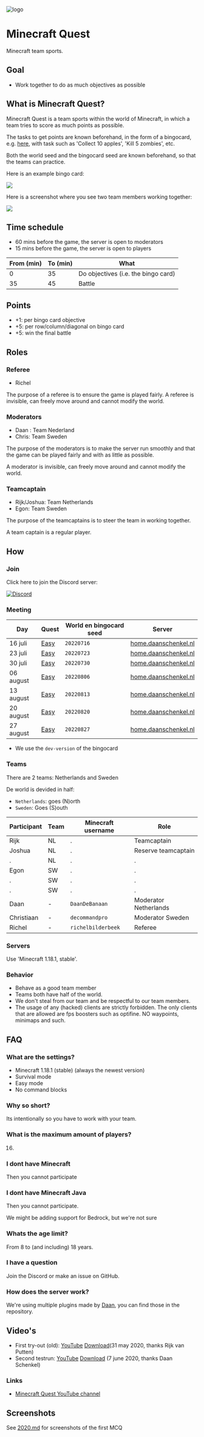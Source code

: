 ![logo](pics/logo-new-small.png)

# Minecraft Quest

Minecraft team sports.

## Goal

 * Work together to do as much objectives as possible

## What is Minecraft Quest?

Minecraft Quest is a team sports within the world of Minecraft,
in which a team tries to score as much points as possible.

The tasks to get points are known beforehand,
in the form of a bingocard, e.g. [here](https://mcquest.daanschenkel.nl/bingokaart.html),
with task such as 'Collect 10 apples', 'Kill
5 zombies', etc.

Both the world seed and the bingocard seed are known beforehand, so that the
teams can practice.

Here is an example bingo card:

![](pics/20200614/bingo_team_rood.png)

Here is a screenshot where you see two team members working together:

![](pics/20200621/6.png)

## Time schedule

 * 60 mins before the game, the server is open to moderators
 * 15 mins before the game, the server is open to players

From (min)|To (min)|What
----------|--------|------------------------
0         |35      |Do objectives (i.e. the bingo card)
35        |45      |Battle

## Points

 * +1: per bingo card objective
 * +5: per row/column/diagonal on bingo card 
 * +5: win the final battle

## Roles

### Referee

 * Richel

The purpose of a referee is to ensure the game is played fairly.
A referee is invisible, can freely move around and cannot modify the world.

### Moderators

 * Daan : Team Nederland
 * Chris: Team Sweden

The purpose of the moderators is to make the server run smoothly
and that the game can be played fairly and with as little as possible.

A moderator is invisible, can freely move around and cannot modify the world.

### Teamcaptain

 * Rijk/Joshua: Team Netherlands
 * Egon: Team Sweden

The purpose of the teamcaptains is to steer the team in working together.

A team captain is a regular player.

## How

### Join

Click here to join the Discord server:

[![Discord](https://img.shields.io/discord/934473154074644480?label=DISCORD&logo=discord&style=for-the-badge)](https://discord.gg/88evMPhAaN)

### Meeting

Day      |Quest                                                    |World en bingocard seed  |Server
---------|---------------------------------------------------------|-------------------------|-------------------------------------------------------
16 juli  |[Easy](https://minecraftbingo.com/?s=2-0-0-dev_20220716) |`20220716`               |[home.daanschenkel.nl](home.daanschenkel.nl)
23 juli  |[Easy](https://minecraftbingo.com/?s=2-0-0-dev_20220723) |`20220723`               |[home.daanschenkel.nl](home.daanschenkel.nl)
30 juli  |[Easy](https://minecraftbingo.com/?s=2-0-0-dev_20220730) |`20220730`               |[home.daanschenkel.nl](home.daanschenkel.nl)
06 august|[Easy](https://minecraftbingo.com/?s=2-0-0-dev_20220806) |`20220806`               |[home.daanschenkel.nl](home.daanschenkel.nl)
13 august|[Easy](https://minecraftbingo.com/?s=2-0-0-dev_20220813) |`20220813`               |[home.daanschenkel.nl](home.daanschenkel.nl)
20 august|[Easy](https://minecraftbingo.com/?s=2-0-0-dev_20220820) |`20220820`               |[home.daanschenkel.nl](home.daanschenkel.nl)
27 august|[Easy](https://minecraftbingo.com/?s=2-0-0-dev_20220827) |`20220827`               |[home.daanschenkel.nl](home.daanschenkel.nl)

 * We use the `dev-version` of the bingocard

### Teams

There are 2 teams: Netherlands and Sweden

De world is devided in half:
 * `Netherlands`: goes (N)orth
 * `Sweden`: Goes (S)outh

Participant|Team  |Minecraft username|Role
---------- |------|------------------|-------------------
Rijk       |NL    |.                 |Teamcaptain
Joshua     |NL    |.                 |Reserve teamcaptain
.          |NL    |.                 |.
Egon       |SW    |.                 |.
.          |SW    |.                 |.
.          |SW    |.                 |.
Daan       |-     |`DaanDeBanaan`    |Moderator Netherlands
Christiaan |-     |`decommandpro`    |Moderator Sweden
Richel     |-     |`richelbilderbeek`|Referee

### Servers

Use 'Minecraft 1.18.1, stable'.

### Behavior

 * Behave as a good team member
 * Teams both have half of the world.
 * We don't steal from our team and be respectful to our team members.
 * The usage of any (hacked) clients are strictly forbidden. 
   The only clients that are allowed are fps boosters such as optifine. 
   NO waypoints, minimaps and such.

## FAQ

### What are the settings?

 * Minecraft 1.18.1 (stable) (always the newest version)
 * Survival mode
 * Easy mode
 * No command blocks

### Why so short?

Its intentionally so you have to work with your team.

### What is the maximum amount of players?

16.

### I dont have Minecraft

Then you cannot participate

### I dont have Minecraft Java

Then you cannot participate.

We might be adding support for Bedrock, but we're not sure

### Whats the age limit?

From 8 to (and including) 18 years.

### I have a question

Join the Discord or make an issue on GitHub.

### How does the server work?

We're using multiple plugins made by [Daan](https://github.com/daanschenkel), 
you can find those in the repository.

## Video's


 * First try-out (old): [YouTube](https://youtu.be/xq_MknF9lyY) [Download](http://richelbilderbeek.nl/minecraft_quest_20200531.mp4 )(31 may 2020, thanks Rijk van Putten)
 * Second testrun: [YouTube](https://youtu.be/8OzPmMhnrKQ) [Download](http://richelbilderbeek.nl/minecraft_quest_20200607.mp4) (7 june 2020, thanks Daan Schenkel)

### Links

 * [Minecraft Quest YouTube channel](https://www.youtube.com/channel/UCkhQIR-X6Xx11VRZV9co-lA)

## Screenshots

See [2020.md](2020.md) for screenshots of the first MCQ


